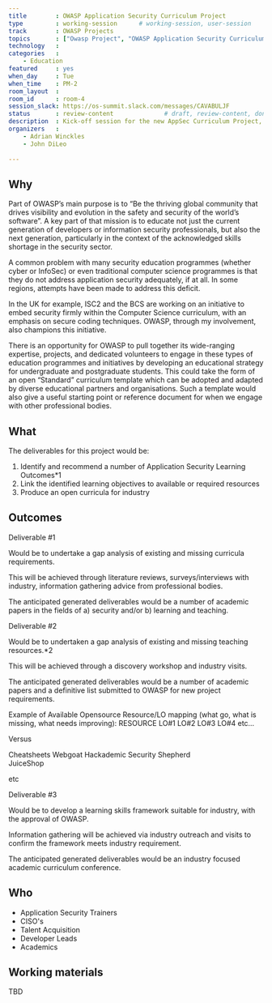 ```yaml
---
title        : OWASP Application Security Curriculum Project 
type         : working-session      # working-session, user-session
track        : OWASP Projects
topics       : ["Owasp Project", "OWASP Application Security Curriculum"]
technology   :
categories   :
    - Education
featured     : yes
when_day     : Tue
when_time    : PM-2
room_layout  :                    
room_id      : room-4
session_slack: https://os-summit.slack.com/messages/CAVABULJF
status       : review-content              # draft, review-content, done
description  : Kick-off session for the new AppSec Curriculum Project, to discuss goals, deliverables, roadmap, etc.
organizers   :
    - Adrian Winckles
    - John DiLeo
    
---
```


## Why

Part of OWASP’s main purpose is to “Be the thriving global community that drives visibility and evolution in the safety and security of the world’s software”. A key part of that mission is to educate not just the current generation of developers or information security professionals, but also the next generation, particularly in the context of the acknowledged skills shortage in the security sector.

A common problem with many security education programmes (whether cyber or InfoSec) or even traditional computer science programmes is that they do not address application security adequately, if at all. In some regions, attempts have been made to address this deficit.

In the UK for example, ISC2 and the BCS are working on an initiative to embed security firmly within the Computer Science curriculum, with an emphasis on secure coding techniques. OWASP, through my involvement, also champions this initiative.

There is an opportunity for OWASP to pull together its wide-ranging expertise, projects, and dedicated volunteers to engage in these types of education programmes and initiatives by developing an educational strategy for undergraduate and postgraduate students. This could take the form of an open “Standard” curriculum template which can be adopted and adapted by diverse educational partners and organisations. Such a template would also give a useful starting point or reference document for when we engage with other professional bodies. 

## What

The deliverables for this project would be:

1.	Identify and recommend a number of Application Security Learning Outcomes*1
2.	Link the identified learning objectives to available or required resources
3.	Produce an open curricula for industry

## Outcomes

Deliverable #1

Would be to undertake a gap analysis of existing and missing curricula requirements. 

This will be achieved through literature reviews, surveys/interviews with industry, information gathering advice from professional bodies.

The anticipated generated deliverables would be a number of academic papers in the fields of a) security and/or b) learning and teaching.

Deliverable #2

Would be to undertaken a gap analysis of existing and missing teaching resources.*2 

This will be achieved through a discovery workshop and industry visits. 

The anticipated generated deliverables would be a number of academic papers and a definitive list submitted to OWASP for new project requirements.

Example of Available Opensource Resource/LO mapping (what go, what is missing, what needs improving):
RESOURCE	LO#1	LO#2	LO#3	LO#4	etc…

Versus 

Cheatsheets 
Webgoat 
Hackademic
Security Shepherd					
JuiceShop					
				
etc

Deliverable #3

Would be to develop a learning skills framework suitable for industry, with the approval of OWASP. 

Information gathering will be achieved via industry outreach and visits to confirm the framework meets industry requirement.

The anticipated generated deliverables would be an industry focused academic curriculum conference.


## Who

- Application Security Trainers 
- CISO's
- Talent Acquisition 
- Developer Leads 
- Academics 


## Working materials

TBD
